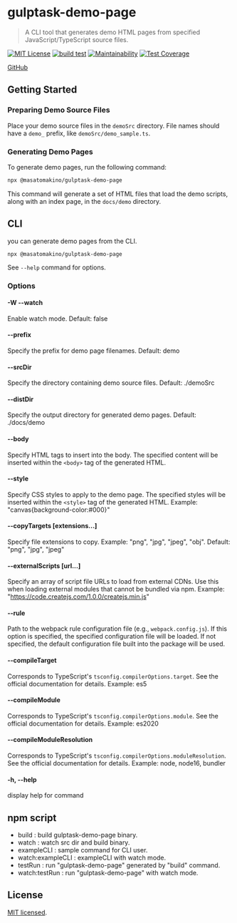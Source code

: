 # gulptask-demo-page

> A CLI tool that generates demo HTML pages from specified JavaScript/TypeScript source files.

[![MIT License](http://img.shields.io/badge/license-MIT-blue.svg?style=flat)](LICENSE)
[![build test](https://github.com/MasatoMakino/gulptask-demo-page/actions/workflows/buildJS.yml/badge.svg)](https://github.com/MasatoMakino/gulptask-demo-page/actions/workflows/buildJS.yml)
[![Maintainability](https://api.codeclimate.com/v1/badges/c85d13ff544137ebc8ac/maintainability)](https://codeclimate.com/github/MasatoMakino/gulptask-demo-page/maintainability)
[![Test Coverage](https://api.codeclimate.com/v1/badges/c85d13ff544137ebc8ac/test_coverage)](https://codeclimate.com/github/MasatoMakino/gulptask-demo-page/test_coverage)

[GitHub](https://github.com/MasatoMakino/gulptask-demo-page.git)

## Getting Started

### Preparing Demo Source Files

Place your demo source files in the `demoSrc` directory.
File names should have a `demo_` prefix, like `demoSrc/demo_sample.ts`.

### Generating Demo Pages

To generate demo pages, run the following command:

```bash
npx @masatomakino/gulptask-demo-page
```

This command will generate a set of HTML files that load the demo scripts, along with an index page, in the `docs/demo` directory.

## CLI

you can generate demo pages from the CLI.

```
npx @masatomakino/gulptask-demo-page
```

See `--help` command for options.

### Options

#### -W --watch

Enable watch mode. Default: false

#### --prefix <string>

Specify the prefix for demo page filenames. Default: demo

#### --srcDir <path>

Specify the directory containing demo source files. Default: ./demoSrc

#### --distDir <path>

Specify the output directory for generated demo pages. Default: ./docs/demo

#### --body <string>

Specify HTML tags to insert into the body. The specified content will be inserted within the `<body>` tag of the generated HTML.

#### --style <string>

Specify CSS styles to apply to the demo page. The specified styles will be inserted within the `<style>` tag of the generated HTML. Example: "canvas{background-color:#000}"

#### --copyTargets [extensions...]

Specify file extensions to copy. Example: "png", "jpg", "jpeg", "obj". Default: "png", "jpg", "jpeg"

#### --externalScripts [url...]

Specify an array of script file URLs to load from external CDNs. Use this when loading external modules that cannot be bundled via npm. Example: "https://code.createjs.com/1.0.0/createjs.min.js"

#### --rule <path>

Path to the webpack rule configuration file (e.g., `webpack.config.js`). If this option is specified, the specified configuration file will be loaded. If not specified, the default configuration file built into the package will be used.

#### --compileTarget <string>

Corresponds to TypeScript's `tsconfig.compilerOptions.target`. See the official documentation for details. Example: es5

#### --compileModule <string>

Corresponds to TypeScript's `tsconfig.compilerOptions.module`. See the official documentation for details. Example: es2020

#### --compileModuleResolution <string>

Corresponds to TypeScript's `tsconfig.compilerOptions.moduleResolution`. See the official documentation for details. Example: node, node16, bundler

#### -h, --help

display help for command

## npm script

- build : build gulptask-demo-page binary.
- watch : watch src dir and build binary.
- exampleCLI : sample command for CLI user.
- watch:exampleCLI : exampleCLI with watch mode.
- testRun : run "gulptask-demo-page" generated by "build" command.
- watch:testRun : run "gulptask-demo-page" with watch mode.

## License

[MIT licensed](LICENSE).
